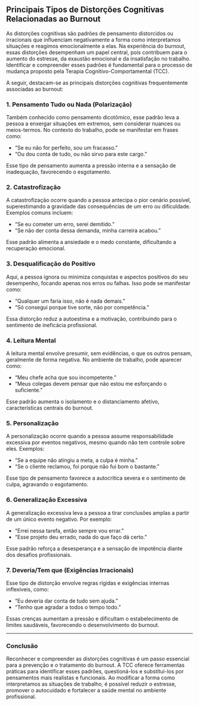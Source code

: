 
## Principais Tipos de Distorções Cognitivas Relacionadas ao Burnout

As distorções cognitivas são padrões de pensamento distorcidos ou irracionais que influenciam negativamente a forma como interpretamos situações e reagimos emocionalmente a elas. Na experiência do burnout, essas distorções desempenham um papel central, pois contribuem para o aumento do estresse, da exaustão emocional e da insatisfação no trabalho. Identificar e compreender esses padrões é fundamental para o processo de mudança proposto pela Terapia Cognitivo-Comportamental (TCC).

A seguir, destacam-se as principais distorções cognitivas frequentemente associadas ao burnout:

### 1. **Pensamento Tudo ou Nada (Polarização)**

Também conhecido como pensamento dicotômico, esse padrão leva a pessoa a enxergar situações em extremos, sem considerar nuances ou meios-termos. No contexto do trabalho, pode se manifestar em frases como:  
- “Se eu não for perfeito, sou um fracasso.”  
- “Ou dou conta de tudo, ou não sirvo para este cargo.”

Esse tipo de pensamento aumenta a pressão interna e a sensação de inadequação, favorecendo o esgotamento.

### 2. **Catastrofização**

A catastrofização ocorre quando a pessoa antecipa o pior cenário possível, superestimando a gravidade das consequências de um erro ou dificuldade. Exemplos comuns incluem:  
- “Se eu cometer um erro, serei demitido.”  
- “Se não der conta dessa demanda, minha carreira acabou.”

Esse padrão alimenta a ansiedade e o medo constante, dificultando a recuperação emocional.

### 3. **Desqualificação do Positivo**

Aqui, a pessoa ignora ou minimiza conquistas e aspectos positivos do seu desempenho, focando apenas nos erros ou falhas. Isso pode se manifestar como:  
- “Qualquer um faria isso, não é nada demais.”  
- “Só consegui porque tive sorte, não por competência.”

Essa distorção reduz a autoestima e a motivação, contribuindo para o sentimento de ineficácia profissional.

### 4. **Leitura Mental**

A leitura mental envolve presumir, sem evidências, o que os outros pensam, geralmente de forma negativa. No ambiente de trabalho, pode aparecer como:  
- “Meu chefe acha que sou incompetente.”  
- “Meus colegas devem pensar que não estou me esforçando o suficiente.”

Esse padrão aumenta o isolamento e o distanciamento afetivo, características centrais do burnout.

### 5. **Personalização**

A personalização ocorre quando a pessoa assume responsabilidade excessiva por eventos negativos, mesmo quando não tem controle sobre eles. Exemplos:  
- “Se a equipe não atingiu a meta, a culpa é minha.”  
- “Se o cliente reclamou, foi porque não fui bom o bastante.”

Esse tipo de pensamento favorece a autocrítica severa e o sentimento de culpa, agravando o esgotamento.

### 6. **Generalização Excessiva**

A generalização excessiva leva a pessoa a tirar conclusões amplas a partir de um único evento negativo. Por exemplo:  
- “Errei nessa tarefa, então sempre vou errar.”  
- “Esse projeto deu errado, nada do que faço dá certo.”

Esse padrão reforça a desesperança e a sensação de impotência diante dos desafios profissionais.

### 7. **Deveria/Tem que (Exigências Irracionais)**

Esse tipo de distorção envolve regras rígidas e exigências internas inflexíveis, como:  
- “Eu deveria dar conta de tudo sem ajuda.”  
- “Tenho que agradar a todos o tempo todo.”

Essas crenças aumentam a pressão e dificultam o estabelecimento de limites saudáveis, favorecendo o desenvolvimento do burnout.

---

### **Conclusão**

Reconhecer e compreender as distorções cognitivas é um passo essencial para a prevenção e o tratamento do burnout. A TCC oferece ferramentas práticas para identificar esses padrões, questioná-los e substituí-los por pensamentos mais realistas e funcionais. Ao modificar a forma como interpretamos as situações de trabalho, é possível reduzir o estresse, promover o autocuidado e fortalecer a saúde mental no ambiente profissional.
```
